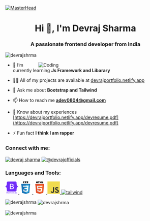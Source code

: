 [![MasterHead](https://firebasestorage.googleapis.com/v0/b/flexi-coding.appspot.com/o/dempgi7-520f8d5f-63d4-4453-8822-dbc149ae27f8.gif?alt=media&token=91c0c7b2-93c3-4029-b011-1a8703c5730d)](https://devrajportfolio.netlify.app/)
<h1 align="center">Hi 👋, I'm Devraj Sharma</h1>
<h3 align="center">A passionate frontend developer from India</h3>

<p align="left"> <img src="https://komarev.com/ghpvc/?username=devrajshrma&label=Profile%20views&color=0e75b6&style=flat" alt="devrajshrma" /> </p>
<img align="right" alt="Coding" width="400" src="https://camo.githubusercontent.com/19db51af5f90f1b152bc0b9078f5fe97053955be5074f03f17019c70345bdcdb/68747470733a2f2f6d69726f2e6d656469756d2e636f6d2f6d61782f313336302f302a37513379765349765f7430696f4a2d5a2e676966">

- 🌱 I’m currently learning **Js Framework and Libarary**

- 👨‍💻 All of my projects are available at [devrajportfolio.netlify.app](devrajportfolio.netlify.app)

- 💬 Ask me about **Bootstrap and Tailwind**

- 📫 How to reach me **adev0804@gmail.com**

- 📄 Know about my experiences [https://devrajportfolio.netlify.app/devresume.pdf](https://devrajportfolio.netlify.app/devresume.pdf)

- ⚡ Fun fact **I think I am rapper**

<h3 align="left">Connect with me:</h3>
<p align="left">
<a href="https://www.linkedin.com/in/devraj-sharma-a792682b3/" target="blank"><img align="center" src="https://raw.githubusercontent.com/rahuldkjain/github-profile-readme-generator/master/src/images/icons/Social/linked-in-alt.svg" alt="devraj sharma" height="30" width="40" /></a>
<a href="https://www.youtube.com/@DevrajOfficials" target="blank"><img align="center" src="https://raw.githubusercontent.com/rahuldkjain/github-profile-readme-generator/master/src/images/icons/Social/youtube.svg" alt="@devrajofficials" height="30" width="40" /></a>
</p>

<h3 align="left">Languages and Tools:</h3>
<p align="left"> <a href="https://getbootstrap.com" target="_blank" rel="noreferrer"> <img src="https://raw.githubusercontent.com/devicons/devicon/master/icons/bootstrap/bootstrap-plain-wordmark.svg" alt="bootstrap" width="40" height="40"/> </a> <a href="https://www.w3schools.com/css/" target="_blank" rel="noreferrer"> <img src="https://raw.githubusercontent.com/devicons/devicon/master/icons/css3/css3-original-wordmark.svg" alt="css3" width="40" height="40"/> </a> <a href="https://www.w3.org/html/" target="_blank" rel="noreferrer"> <img src="https://raw.githubusercontent.com/devicons/devicon/master/icons/html5/html5-original-wordmark.svg" alt="html5" width="40" height="40"/> </a> <a href="https://developer.mozilla.org/en-US/docs/Web/JavaScript" target="_blank" rel="noreferrer"> <img src="https://raw.githubusercontent.com/devicons/devicon/master/icons/javascript/javascript-original.svg" alt="javascript" width="40" height="40"/> </a> <a href="https://tailwindcss.com/" target="_blank" rel="noreferrer"> <img src="https://www.vectorlogo.zone/logos/tailwindcss/tailwindcss-icon.svg" alt="tailwind" width="40" height="40"/> </a> </p>

<p><img align="left" src="https://github-readme-stats.vercel.app/api/top-langs?username=devrajshrma&show_icons=true&locale=en&layout=compact" alt="devrajshrma" /></p>

<p>&nbsp;<img align="center" src="https://github-readme-stats.vercel.app/api?username=devrajshrma&show_icons=true&locale=en" alt="devrajshrma" /></p>

<p><img align="center" src="https://github-readme-streak-stats.herokuapp.com/?user=devrajshrma&" alt="devrajshrma" /></p>
